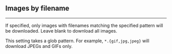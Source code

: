 ## Images by filename

---

If specified, only images with filenames matching the specified pattern will be downloaded. Leave blank to download all images.

This setting takes a glob pattern. For example, `*.{gif,jpg,jpeg}` will download JPEGs and GIFs only.
